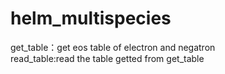 # helm_multispecies
get_table：get eos table of electron and negatron \
read_table:read the table getted from get_table
